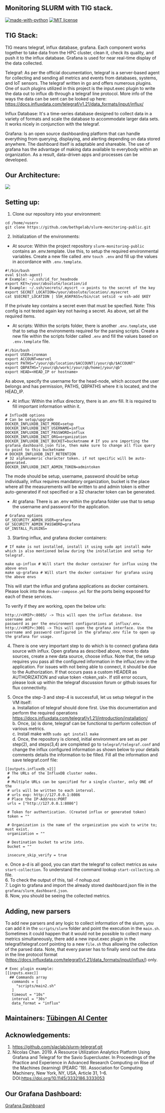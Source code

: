 ## Monitoring SLURM with TIG stack.
[![made-with-python](https://img.shields.io/badge/Made%20with-Python-1f425f.svg)](https://www.python.org/)
[![MIT license](https://img.shields.io/badge/License-MIT-blue.svg)](https://lbesson.mit-license.org/)


## TIG Stack:  
TIG means telegraf, influx database, grafana. Each component works together to take data from the HPC cluster, clean it, check its quality, and push it to the influx database. Grafana is used for near real-time display of the data collected.

Telegraf: As per the official documentation, telegraf is a server-based agent for collecting and sending all metrics and events from databases, systems, and IoT sensors. The telegraf written in go and offers numerous plugins. One of such plugins utilized in this project is the input.exec plugin to write the data out to influx db through a telegraf line protocol. More info of the ways the data can be sent can be looked up here: https://docs.influxdata.com/telegraf/v1.21/data_formats/input/influx/

Influx Database: It's a time-series database designed to collect data in a variety of formats and scale the database to accommodate larger data sets. It works nicely in conjunction with the telegraf.

Grafana: Is an open source dashboarding platform that can handle everything from querying, displaying, and alerting depending on data stored anywhere. The dashboard itself is adaptable and shareable. The use of grafana has the advantage of making data available to everybody within an organization. As a result, data-driven apps and processes can be developed.

## Our Architecture:  
<img src="docs/tig_arch.png">

## Setting up:  
1. Clone our repository into your environment:  
```
cd /home/<user>
git clone https://github.com/bethgelab/slurm-monitoring-public.git
```
2. Initialization of the environments:  
- At source: Within the project repository `slurm-monitoring-public` contains an .env.template. Use this, to setup the required environmental variables. Create a new file called .env `touch .env` and fill up the values in accordance with `.env.template`.
```
#!/bin/bash
eval $(ssh-agent)
# Example: ~/.ssh/id_for_headnode
export KEY=/your/absolute/location/id
# Example: ~/.ssh/secrets/.myscrt -> points to the secret of the key
export SECRET_LOCATION=/your/absolute/location/.mysecret
cat $SECRET_LOCATION | SSH_ASKPASS=/bin/cat setsid -w ssh-add $KEY
```  
If the private key contains a secret even that must be specfied. Note: This config is not tested again key not having a secret. As above, set all the required items.

- At scripts: Within the scripts folder, there is another `.env.template`, use that to setup the environments required for the parsing scripts. Create a new file within the scripts folder called `.env` and fill the values based on `.env.template` file.
```
#!/bin/bash
export USER=ironman
export ACCOUNT=marvel
export PATHS="/your/qb/location/$ACCOUNT|/your/qb/$ACCOUNT"
export QBPATHS="/your/qb/work|/your/qb/home|/your/qb"
export HEAD=<HEAD_IP or hostname>
```
As above, specify the username for the head-node, which account the user belongs and has permission, PATHS, QBPATHS where it is located, and the HEAD_IP.

- At influx: Within the influx directory, there is an .env fill. It is required to fill important information within it.
```
# InfluxDB options
# Can be setup/upgrade
DOCKER_INFLUXDB_INIT_MODE=setup
DOCKER_INFLUXDB_INIT_USERNAME=influx
DOCKER_INFLUXDB_INIT_PASSWORD=influx
DOCKER_INFLUXDB_INIT_ORG=organization
DOCKER_INFLUXDB_INIT_BUCKET=bucketname # If you are importing the grafana_dashboard.json file, then make sure to change all flux query to point to this bucketname
# DOCKER_INFLUXDB_INIT_RETENTION
# 32 alphanumeric character token. if not specific will be auto-generated.
DOCKER_INFLUXDB_INIT_ADMIN_TOKEN=admintoken
```
The mode should be setup, username, password should be setup individually, influx requires mandatory organization, bucket is the place where all the measurements will be written to and admin token is either auto-generated if not specified or a 32 character token can be generated.

- At grafana: There is an .env within the grafana folder use that to setup the username and password for the application.
```
# Grafana options
GF_SECURITY_ADMIN_USER=grafana
GF_SECURITY_ADMIN_PASSWORD=grafana
GF_INSTALL_PLUGINS=
```
3. Starting influx, and grafana docker containers:  
```
# If make is not installed, install it using sudo apt install make which is also mentioned below during the installation and setup for telegraf.

make up-influx # Will start the docker container for influx using the above envs
make up-grafana # Will start the docker container for grafana using the above envs

```
This will start the influx and grafana applications as docker containers. Please look into the `docker-compose.yml` for the ports being exposed for each of these services.

To verify if they are working, open the below urls:  
```
http://<VMIP>:8085/ -> This will open the influx database. Use username and 
password as per the environment configurations at influx/.env.
http://<VMIP>:3001 -> This will open the grafana interface. Use the username and password configured in the grafana/.env file to open up the grafana for usage.
```
4. There is one very important step to do which is to connect grafana data source with influx. Open grafana as described above, move to data sources, create a new data source, choose influx. Note that, the setup requires you pass all the configured information in the influx/.env in the application. For issues with not being able to connect, it should be due to the Authorization. If that occurs pass a custom HEADER as AUTHORIZATION and value token <token_val>. If still error occurs, please look up within the telegraf discussion forum or github issues for flux connectivity.

5. Once the step-3 and step-4 is successfull, let us setup telegraf in the VM itself:  
  a. Installation of telegraf should done first. Use this documentation and perform the required operations https://docs.influxdata.com/telegraf/v1.21/introduction/installation/  
  b. Once, (a) is done, telegraf can be functional to perform collection of various metrics.  
  c. Install make with `sudo apt install make`  
  d. Once, the repository is cloned, initial environment are set as per step(2), and steps(3,4) are completed go to `telegraf/telegraf.conf` and change the influx configured information as shown below to your details comments details the information to be filled. Fill all the information and save telegraf.conf file:  
  ```
  [[outputs.influxdb_v2]]
   # The URLs of the InfluxDB cluster nodes.
   #
   # Multiple URLs can be specified for a single cluster, only ONE of the
   # urls will be written to each interval.
   # urls exp: http://127.0.0.1:8086
   # Place the IP-Address:PORT
   urls = ["http://127.0.0.1:8086"]

   # Token for authentication. (Created influx or generated token)
   token = ""
  
   # Organization is the name of the organization you wish to write to; must exist.
   organization = ""
  
   # Destination bucket to write into.
   bucket = ""

   insecure_skip_verify = true
  ```
  e. Once a-d is all good, you can start the telegraf to collect metrics as `make start-collection`. To understand the command lookup `start-collecting.sh` file.  
6. To check the output of this, tail -f nohup.out  
7. Login to grafana and import the already stored dashboard.json file in the `grafana/slurm_dashboard.json`.  
8. Now, you should be seeing the collected metrics.  

## Adding, new parsers
To add new parsers and any logic to collect information of the slurm, you can add it in the `scripts/slurm` folder and point the execution in the `main.sh`. Sometimes it could happen that it would not be possible to collect many metrics simultaneously, there add a new input.exec plugin in the telegraf/telegraf.conf pointing to a new `file.sh` thus allowing the collection of the parsed data. Note, that every parser has to finally send out the data in the line protocol format (https://docs.influxdata.com/telegraf/v1.21/data_formats/input/influx/) only.  

```
# Exec plugin example:
[[inputs.exec]]
  ## Commands array
   commands = [
     "scripts/main2.sh"
   ]
   timeout = "10s"
   interval = "30s"
   data_format = "influx"
```

## Maintainers: [Tübingen AI Center](https://tuebingen.ai/)

## Acknowledgements:  
1. https://github.com/slaclab/slurm-telegraf.git
2. Nicolas Chan. 2019. A Resource Utilization Analytics Platform Using Grafana and Telegraf for the Savio Supercluster. In Proceedings of the Practice and Experience in Advanced Research Computing on Rise of the Machines (learning) (PEARC '19). Association for Computing Machinery, New York, NY, USA, Article 31, 1–6. DOI:https://doi.org/10.1145/3332186.3333053

## Our Grafana Dashboard:  
[Grafana Dashboard](docs/slurm_dash1.png)
